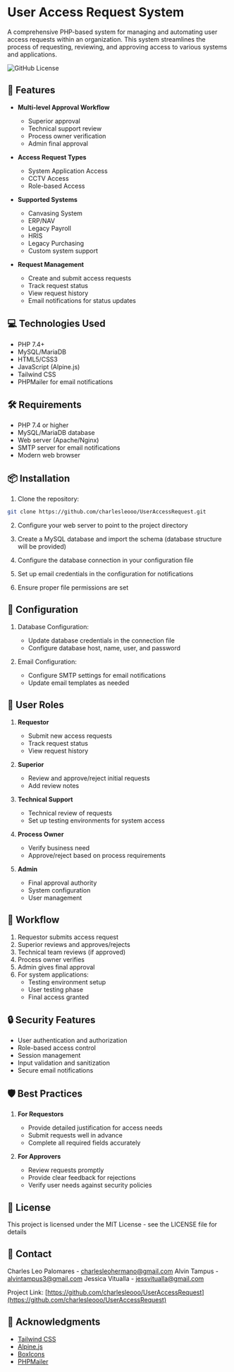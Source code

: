 # User Access Request System

A comprehensive PHP-based system for managing and automating user access requests within an organization. This system streamlines the process of requesting, reviewing, and approving access to various systems and applications.

![GitHub License](https://img.shields.io/badge/license-MIT-blue.svg)

## 🚀 Features

- **Multi-level Approval Workflow**
  - Superior approval
  - Technical support review
  - Process owner verification
  - Admin final approval

- **Access Request Types**
  - System Application Access
  - CCTV Access
  - Role-based Access

- **Supported Systems**
  - Canvasing System
  - ERP/NAV
  - Legacy Payroll
  - HRIS
  - Legacy Purchasing
  - Custom system support

- **Request Management**
  - Create and submit access requests
  - Track request status
  - View request history
  - Email notifications for status updates

## 💻 Technologies Used

- PHP 7.4+
- MySQL/MariaDB
- HTML5/CSS3
- JavaScript (Alpine.js)
- Tailwind CSS
- PHPMailer for email notifications

## 🛠 Requirements

- PHP 7.4 or higher
- MySQL/MariaDB database
- Web server (Apache/Nginx)
- SMTP server for email notifications
- Modern web browser

## 📦 Installation

1. Clone the repository:
```bash
git clone https://github.com/charlesleooo/UserAccessRequest.git
```

2. Configure your web server to point to the project directory

3. Create a MySQL database and import the schema (database structure will be provided)

4. Configure the database connection in your configuration file

5. Set up email credentials in the configuration for notifications

6. Ensure proper file permissions are set

## 🔧 Configuration

1. Database Configuration:
   - Update database credentials in the connection file
   - Configure database host, name, user, and password

2. Email Configuration:
   - Configure SMTP settings for email notifications
   - Update email templates as needed

## 👥 User Roles

1. **Requestor**
   - Submit new access requests
   - Track request status
   - View request history

2. **Superior**
   - Review and approve/reject initial requests
   - Add review notes

3. **Technical Support**
   - Technical review of requests
   - Set up testing environments for system access

4. **Process Owner**
   - Verify business need
   - Approve/reject based on process requirements

5. **Admin**
   - Final approval authority
   - System configuration
   - User management

## 🔄 Workflow

1. Requestor submits access request
2. Superior reviews and approves/rejects
3. Technical team reviews (if approved)
4. Process owner verifies
5. Admin gives final approval
6. For system applications:
   - Testing environment setup
   - User testing phase
   - Final access granted

## 🔒 Security Features

- User authentication and authorization
- Role-based access control
- Session management
- Input validation and sanitization
- Secure email notifications

## 🛡️ Best Practices

1. **For Requestors**
   - Provide detailed justification for access needs
   - Submit requests well in advance
   - Complete all required fields accurately

2. **For Approvers**
   - Review requests promptly
   - Provide clear feedback for rejections
   - Verify user needs against security policies

## 📝 License

This project is licensed under the MIT License - see the LICENSE file for details

## 👤 Contact

Charles Leo Palomares - charlesleohermano@gmail.com
Alvin Tampus - alvintampus3@gmail.com
Jessica Vitualla - jessvitualla@gmail.com


Project Link: [https://github.com/charlesleooo/UserAccessRequest](https://github.com/charlesleooo/UserAccessRequest)

## 🙏 Acknowledgments

- [Tailwind CSS](https://tailwindcss.com)
- [Alpine.js](https://alpinejs.dev)
- [BoxIcons](https://boxicons.com)
- [PHPMailer](https://github.com/PHPMailer/PHPMailer)